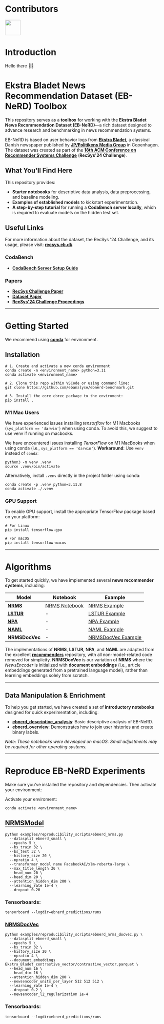 # Contributors
<p align="left">
  <img src="https://contributors-img.web.app/image?repo=ebanalyse/ebnerd-benchmark" width = 50/>
</p>

# Introduction
Hello there 👋🏽

<!-- Add little context about the dataset, and how it was used. 
Todo:
* Make models in table form (dropdown for NRMS.)
* 
-->
# Ekstra Bladet News Recommendation Dataset (EB-NeRD) Toolbox

This repository serves as a **toolbox** for working with the **Ekstra Bladet News Recommendation Dataset (EB-NeRD)**—a rich dataset designed to advance research and benchmarking in news recommendation systems.  

EB-NeRD is based on user behavior logs from **[Ekstra Bladet](https://ekstrabladet.dk/)**, a classical Danish newspaper published by **[JP/Politikens Media Group](https://jppol.dk/en/)** in Copenhagen. The dataset was created as part of the **[18th ACM Conference on Recommender Systems Challenge](https://recsys.acm.org/recsys24/challenge/)** (**RecSys'24 Challenge**).

## What You'll Find Here
This repository provides:
- **Starter notebooks** for descriptive data analysis, data preprocessing, and baseline modeling.
- **Examples of established models** to kickstart experimentation.
- **A step-by-step tutorial** for running a **CodaBench server locally**, which is required to evaluate models on the hidden test set.

## Useful Links
For more information about the dataset, the RecSys '24 Challenge, and its usage, please visit: **[recsys.eb.dk](https://recsys.eb.dk/)**.

### CodaBench
- **[CodaBench Server Setup Guide](LINK)**

### Papers
- **[RecSys Challenge Paper](https://dl.acm.org/doi/10.1145/3640457.3687164)**
- **[Dataset Paper](https://dl.acm.org/doi/10.1145/3687151.3687152)**
- **[RecSys'24 Challenge Proceedings](https://dl.acm.org/doi/proceedings/10.1145/3687151)**

---

# Getting Started


We recommend using [**conda**](https://docs.conda.io/projects/conda/en/latest/glossary.html#conda-environment) for environment.

## Installation

```
# 1. Create and activate a new conda environment
conda create -n <environment_name> python=3.11
conda activate <environment_name>

# 2. Clone this repo within VSCode or using command line:
git clone https://github.com/ebanalyse/ebnerd-benchmark.git

# 3. Install the core ebrec package to the enviroment:
pip install .
```

### M1 Mac Users
We have experienced issues installing *tensorflow* for M1 Macbooks (```sys_platform == 'darwin'```) when using conda. To avoid this, we suggest to use venv if running on macbooks.

We have encountered issues installing *TensorFlow* on M1 MacBooks when using conda (i.e., ```sys_platform == 'darwin'```).
**Workaround**: Use ```venv``` instead of ```conda```:

```
python3 -m venv .venv
source .venv/bin/activate
```

Alternatively, install ```.venv``` directly in the project folder using conda:
```
conda create -p .venv python=3.11.8
conda activate ./.venv
```

### GPU Support
To enable GPU support, install the appropriate TensorFlow package based on your platform:
```
# For Linux
pip install tensorflow-gpu
```
```
# For macOS
pip install tensorflow-macos
```

---

# Algorithms
To get started quickly, we have implemented several **news recommender systems**, including:

| Model | Notebook | Example |
|-------|----------|---------|
| [**NRMS**](https://aclanthology.org/D19-1671/) | [NRMS Notebook](https://github.com/ebanalyse/ebnerd-benchmark/blob/main/examples/quick_start/nrms_ebnerd.ipynb) | [NRMS Example](https://github.com/ebanalyse/ebnerd-benchmark/blob/main/examples/quick_start/nrms_dummy.py) |
| [**LSTUR**](https://aclanthology.org/P19-1033/) | - | [LSTUR Example](https://github.com/ebanalyse/ebnerd-benchmark/blob/main/examples/quick_start/lstur_dummy.py) |
| [**NPA**](https://arxiv.org/abs/1907.05559) | - | [NPA Example](https://github.com/ebanalyse/ebnerd-benchmark/blob/main/examples/quick_start/npa_dummy.py) |
| [**NAML**](https://arxiv.org/abs/1907.05576) | - | [NAML Example](https://github.com/ebanalyse/ebnerd-benchmark/blob/main/examples/quick_start/naml_dummy.py) |
| **NRMSDocVec** | - | [NRMSDocVec Example](https://github.com/ebanalyse/ebnerd-benchmark/blob/main/examples/quick_start/nrms_docvec_dummy.py) |

The implementations of **NRMS**, **LSTUR**, **NPA**, and **NAML** are adapted from the excellent [**recommenders**](https://github.com/recommenders-team/recommenders) repository, with all non-model-related code removed for simplicity. 
**NRMSDocVec** is our variation of **NRMS** where the *NewsEncoder* is initialized with **document embeddings** (i.e., article embeddings generated from a pretrained language model), rather than learning embeddings solely from scratch.

---

## Data Manipulation & Enrichment

To help you get started, we have created a set of **introductory notebooks** designed for quick experimentation, including:

- [**ebnerd_descriptive_analysis**](https://github.com/ebanalyse/ebnerd-benchmark/blob/main/examples/datasets/ebnerd_descriptive_analysis.ipynb): Basic descriptive analysis of EB-NeRD.
- [**ebnerd_overview**](https://github.com/ebanalyse/ebnerd-benchmark/blob/main/examples/datasets/ebnerd_overview.ipynb): Demonstrates how to join user histories and create binary labels.

*Note: These notebooks were developed on macOS. Small adjustments may be required for other operating systems.*

---

# Reproduce EB-NeRD Experiments

Make sure you’ve installed the repository and dependencies. Then activate your environment:

Activate your enviroment:
```
conda activate <environment_name>
```

## [NRMSModel](https://github.com/ebanalyse/ebnerd-benchmark/blob/main/src/ebrec/models/newsrec/nrms.py) 
```
python examples/reproducibility_scripts/ebnerd_nrms.py
  --datasplit ebnerd_small \
  --epochs 5 \
  --bs_train 32 \
  --bs_test 32 \
  --history_size 20 \
  --npratio 4 \
  --transformer_model_name FacebookAI/xlm-roberta-large \
  --max_title_length 30 \
  --head_num 20 \
  --head_dim 20 \
  --attention_hidden_dim 200 \
  --learning_rate 1e-4 \
  --dropout 0.20
```

### Tensorboards:
```
tensorboard --logdir=ebnerd_predictions/runs
```

### [NRMSDocVec](https://github.com/ebanalyse/ebnerd-benchmark/blob/main/src/ebrec/models/newsrec/nrms_docvec.py) 

```
python examples/reproducibility_scripts/ebnerd_nrms_docvec.py \
  --datasplit ebnerd_small \
  --epochs 5 \
  --bs_train 32 \
  --history_size 20 \
  --npratio 4 \
  --document_embeddings Ekstra_Bladet_contrastive_vector/contrastive_vector.parquet \
  --head_num 16 \
  --head_dim 16 \
  --attention_hidden_dim 200 \
  --newsencoder_units_per_layer 512 512 512 \
  --learning_rate 1e-4 \
  --dropout 0.2 \
  --newsencoder_l2_regularization 1e-4
```

### Tensorboards:
```
tensorboard --logdir=ebnerd_predictions/runs
```